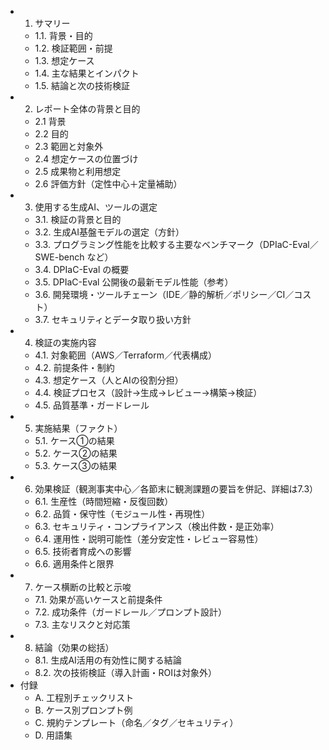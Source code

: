 - 1. サマリー
    - 1.1. 背景・目的
    - 1.2. 検証範囲・前提
    - 1.3. 想定ケース
    - 1.4. 主な結果とインパクト
    - 1.5. 結論と次の技術検証
- 2. レポート全体の背景と目的
    - 2.1 背景
    - 2.2 目的
    - 2.3 範囲と対象外
    - 2.4 想定ケースの位置づけ
    - 2.5 成果物と利用想定
    - 2.6 評価方針（定性中心＋定量補助）    
- 3. 使用する生成AI、ツールの選定
    - 3.1. 検証の背景と目的
    - 3.2. 生成AI基盤モデルの選定（方針）
    - 3.3. プログラミング性能を比較する主要なベンチマーク（DPIaC-Eval／SWE-bench など）
    - 3.4. DPIaC-Eval の概要
    - 3.5. DPIaC-Eval 公開後の最新モデル性能（参考）
    - 3.6. 開発環境・ツールチェーン（IDE／静的解析／ポリシー／CI／コスト）
    - 3.7. セキュリティとデータ取り扱い方針
- 4. 検証の実施内容
    - 4.1. 対象範囲（AWS／Terraform／代表構成）
    - 4.2. 前提条件・制約
    - 4.3. 想定ケース（人とAIの役割分担）
    - 4.4. 検証プロセス（設計→生成→レビュー→構築→検証）
    - 4.5. 品質基準・ガードレール
- 5. 実施結果（ファクト）
    - 5.1. ケース①の結果
    - 5.2. ケース②の結果
    - 5.3. ケース③の結果
- 6. 効果検証（観測事実中心／各節末に観測課題の要旨を併記、詳細は7.3）
    - 6.1. 生産性（時間短縮・反復回数）
    - 6.2. 品質・保守性（モジュール性・再現性）
    - 6.3. セキュリティ・コンプライアンス（検出件数・是正効率）
    - 6.4. 運用性・説明可能性（差分安定性・レビュー容易性）
    - 6.5. 技術者育成への影響
    - 6.6. 適用条件と限界
- 7. ケース横断の比較と示唆
    - 7.1. 効果が高いケースと前提条件
    - 7.2. 成功条件（ガードレール／プロンプト設計）
    - 7.3. 主なリスクと対応策
- 8. 結論（効果の総括）
    - 8.1. 生成AI活用の有効性に関する結論
    - 8.2. 次の技術検証（導入計画・ROIは対象外）
- 付録
    - A. 工程別チェックリスト
    - B. ケース別プロンプト例
    - C. 規約テンプレート（命名／タグ／セキュリティ）
    - D. 用語集
    
    
